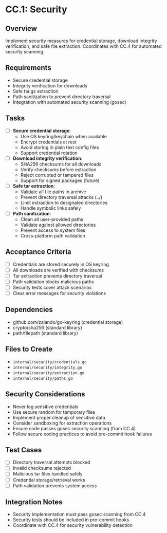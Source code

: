# CC.1: Security

## Overview
Implement security measures for credential storage, download integrity verification, and safe file extraction. Coordinates with CC.4 for automated security scanning.

## Requirements
- Secure credential storage
- Integrity verification for downloads
- Safe tar.gz extraction
- Path sanitization to prevent directory traversal
- Integration with automated security scanning (gosec)

## Tasks
- [ ] **Secure credential storage**:
  - Use OS keyring/keychain when available
  - Encrypt credentials at rest
  - Avoid storing in plain text config files
  - Support credential rotation
- [ ] **Download integrity verification**:
  - SHA256 checksums for all downloads
  - Verify checksums before extraction
  - Reject corrupted or tampered files
  - Support for signed packages (future)
- [ ] **Safe tar extraction**:
  - Validate all file paths in archive
  - Prevent directory traversal attacks (../)
  - Limit extraction to designated directories
  - Handle symbolic links safely
- [ ] **Path sanitization**:
  - Clean all user-provided paths
  - Validate against allowed directories
  - Prevent access to system files
  - Cross-platform path validation

## Acceptance Criteria
- [ ] Credentials are stored securely in OS keyring
- [ ] All downloads are verified with checksums
- [ ] Tar extraction prevents directory traversal
- [ ] Path validation blocks malicious paths
- [ ] Security tests cover attack scenarios
- [ ] Clear error messages for security violations

## Dependencies
- github.com/zalando/go-keyring (credential storage)
- crypto/sha256 (standard library)
- path/filepath (standard library)

## Files to Create
- `internal/security/credentials.go`
- `internal/security/integrity.go`
- `internal/security/extraction.go`
- `internal/security/paths.go`

## Security Considerations
- Never log sensitive credentials
- Use secure random for temporary files
- Implement proper cleanup of sensitive data
- Consider sandboxing for extraction operations
- Ensure code passes gosec security scanning (from CC.4)
- Follow secure coding practices to avoid pre-commit hook failures

## Test Cases
- [ ] Directory traversal attempts blocked
- [ ] Invalid checksums rejected
- [ ] Malicious tar files handled safely
- [ ] Credential storage/retrieval works
- [ ] Path validation prevents system access

## Integration Notes
- Security implementation must pass gosec scanning from CC.4
- Security tests should be included in pre-commit hooks
- Coordinate with CC.4 for security vulnerability detection